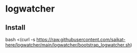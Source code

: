 # logwatcher

## Install
bash <(curl -s https://raw.githubusercontent.com/saikat-here/logwatcher/main/logwatcher/bootstrap_logwatcher.sh)
